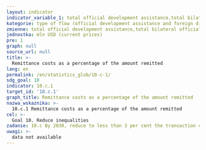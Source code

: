 ```yaml
---
layout: indicator
indicator_variable_1: total official development assistance,total bilateral official development assistance,bilateral official development assistance for least developed countries (LDC),bilateral official development assistance for other low income countries (LIC),bilateral official development assistance for lower middle income countries (LMIC),bilateral official development assistance for upper middle income countries (UMIC),total Polish foreign direct investments,Polish foreign direct investments for least developed countries (LDC),Polish foreign direct investments for other low income countries (LIC),Polish foreign direct investments for lower middle income countries (LMIC),Polish foreign direct investments for upper middle income countries (UMIC)
kategorie: type of flow (official development assistance and foreign direct investment), countries by income groups
zmienne: total official development assistance,total bilateral official development assistance,bilateral official development assistance for least developed countries (LDC),bilateral official development assistance for other low income countries (LIC),bilateral official development assistance for lower middle income countries (LMIC),bilateral official development assistance for upper middle income countries (UMIC),total Polish foreign direct investments,Polish foreign direct investments for least developed countries (LDC),Polish foreign direct investments for other low income countries (LIC);Polish foreign direct investments for lower middle income countries (LMIC),Polish foreign direct investments for upper middle income countries (UMIC)
jednostka: mln USD (current prices)
pre: 1
graph: null
source_url: null
title: >-
  Remittance costs as a percentage of the amount remitted
lang: en
permalink: /en/statistics_glob/10-c-1/
sdg_goal: 10
indicator: 10.c.1
target_id: '10.c.1'
graph_title: Remittance costs as a percentage of the amount remitted
nazwa_wskaznika: >-
  10.c.1 Remittance costs as a percentage of the amount remitted
cel: >-
  Goal 10. Reduce inequalities
zadanie: 10.c By 2030, reduce to less than 3 per cent the transaction costs of migrant remittances and eliminate remittance corridors with costs higher than 5 per cent
uwagi: >-
  data not available
---
```

